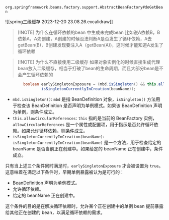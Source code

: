 `org.springframework.beans.factory.support.AbstractBeanFactory#doGetBean`

![[spring三级缓存 2023-12-20 23.08.26.excalidraw]]

> [!NOTE] 为什么在循环依赖的bean 中生成未完成bean
> 比如说A依赖B，B依赖A，A先创建，A创建的时候没法判断A是否发生了循环依赖，A去getBean(B)，B创建发现要注入A（getBean(A))，这时候才能知道A发生了循环依赖


> [!NOTE] 为什么不直接使用二级缓存
> 如果对象实例化的时候直接生成代理bean放入二级缓存，相当于打破了bean的生命周期，而且大部分bean是不会产生循环依赖的

```java
		boolean earlySingletonExposure = (mbd.isSingleton() && this.allowCircularReferences &&
				isSingletonCurrentlyInCreation(beanName));
```

- `mbd.isSingleton()`: `mbd` 是指 BeanDefinition 对象，`isSingleton()` 方法用于检查该 BeanDefinition 是否声明为单例模式。如果该 BeanDefinition 声明为单例，则条件成立。
- `this.allowCircularReferences`: `this` 指的是当前的 BeanFactory 实例，`allowCircularReferences` 是一个属性或配置项，用于指示是否允许循环依赖。如果允许循环依赖，则条件成立。
- `isSingletonCurrentlyInCreation(beanName)`: `isSingletonCurrentlyInCreation(beanName)` 是一个方法，用于检查给定的 beanName 是否当前正在创建中。如果给定的 beanName 正在创建中，条件成立。

只有当上述三个条件同时满足时，`earlySingletonExposure` 才会被设置为 `true`。这意味着在满足以下条件时，早期单例暴露被认为是可行的：
- BeanDefinition 声明为单例模式。
- 允许循环依赖。
- 给定的 beanName 正在创建中。

这个条件的目的是在解决循环依赖时，允许某个正在创建中的单例 bean 提前暴露给其他正在创建的 bean，以满足循环依赖的需求。